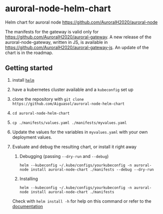 # auroral-node-helm-chart

Helm chart for auroral node <https://github.com/AuroralH2020/auroral-node>

The manifests for the gateway is valid only for <https://github.com/AuroralH2020/auroral-gateway>. A new release of the auroral-node-gateway, written in JS, is available in <https://github.com/AuroralH2020/auroral-gateway-js>. An update of the chart is in the roadmap.

## Getting started

1. install [`helm`](https://helm.sh/docs/intro/install/)
1. have a kubernetes cluster available and a `kubeconfig` set up
1. clone the repository with `git clone https://github.com/Aiguasol/auroral-node-helm-chart`
1. `cd auroral-node-helm-chart`
1. `cp ./manifests/values.yaml ./manifests/myvalues.yaml`
1. Update the values for the variables in `myvalues.yaml` with your own deployment values.
1. Evaluate and debug the resulting chart, or install it right away

   1. Debugging (passing `--dry-run` and `--debug`)

      ```shell
      helm --kubeconfig ~/.kube/configs/yourkubeconfig -n auroral-node install auroral-node-chart ./manifests --debug --dry-run
      ```

   1. Installing

      ```shell
      helm --kubeconfig ~/.kube/configs/yourkubeconfig -n auroral-node install auroral-node-chart ./manifests
      ```

   Check with `helm install -h` for help on this command or refer to the [documentation](https://helm.sh/docs/helm/helm_install/)
